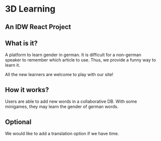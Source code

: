 # 3D Learning
## An IDW React Project

## What is it?
A platform to learn gender in german. It is difficult for a non-german speaker to remember which article to use. Thus, we provide a funny way to learn it.

All the new learners are welcome to play with our site!

## How it works?
Users are able to add new words in a collaborative DB. With some minigames, they may learn the gender of german words.

## Optional
We would like to add a translation option if we have time. 
